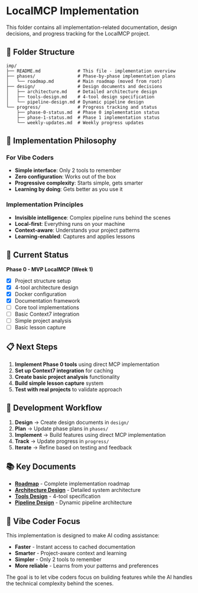 # LocalMCP Implementation

This folder contains all implementation-related documentation, design decisions, and progress tracking for the LocalMCP project.

## 📁 Folder Structure

```
imp/
├── README.md              # This file - implementation overview
├── phases/                # Phase-by-phase implementation plans
│   └── roadmap.md         # Main roadmap (moved from root)
├── design/                # Design documents and decisions
│   ├── architecture.md    # Detailed architecture design
│   ├── tools-design.md    # 4-tool design specification
│   └── pipeline-design.md # Dynamic pipeline design
└── progress/              # Progress tracking and status
    ├── phase-0-status.md  # Phase 0 implementation status
    ├── phase-1-status.md  # Phase 1 implementation status
    └── weekly-updates.md  # Weekly progress updates
```

## 🎯 Implementation Philosophy

### For Vibe Coders
- **Simple interface**: Only 2 tools to remember
- **Zero configuration**: Works out of the box
- **Progressive complexity**: Starts simple, gets smarter
- **Learning by doing**: Gets better as you use it

### Implementation Principles
- **Invisible intelligence**: Complex pipeline runs behind the scenes
- **Local-first**: Everything runs on your machine
- **Context-aware**: Understands your project patterns
- **Learning-enabled**: Captures and applies lessons

## 🚀 Current Status

**Phase 0 - MVP LocalMCP (Week 1)**
- [x] Project structure setup
- [x] 4-tool architecture design
- [x] Docker configuration
- [x] Documentation framework
- [ ] Core tool implementations
- [ ] Basic Context7 integration
- [ ] Simple project analysis
- [ ] Basic lesson capture

## 📋 Next Steps

1. **Implement Phase 0 tools** using direct MCP implementation
2. **Set up Context7 integration** for caching
3. **Create basic project analysis** functionality
4. **Build simple lesson capture** system
5. **Test with real projects** to validate approach

## 🔧 Development Workflow

1. **Design** → Create design documents in `design/`
2. **Plan** → Update phase plans in `phases/`
3. **Implement** → Build features using direct MCP implementation
4. **Track** → Update progress in `progress/`
5. **Iterate** → Refine based on testing and feedback

## 📚 Key Documents

- **[Roadmap](phases/roadmap.md)** - Complete implementation roadmap
- **[Architecture Design](design/architecture.md)** - Detailed system architecture
- **[Tools Design](design/tools-design.md)** - 4-tool specification
- **[Pipeline Design](design/pipeline-design.md)** - Dynamic pipeline architecture

## 🎨 Vibe Coder Focus

This implementation is designed to make AI coding assistance:
- **Faster** - Instant access to cached documentation
- **Smarter** - Project-aware context and learning
- **Simpler** - Only 2 tools to remember
- **More reliable** - Learns from your patterns and preferences

The goal is to let vibe coders focus on building features while the AI handles the technical complexity behind the scenes.
